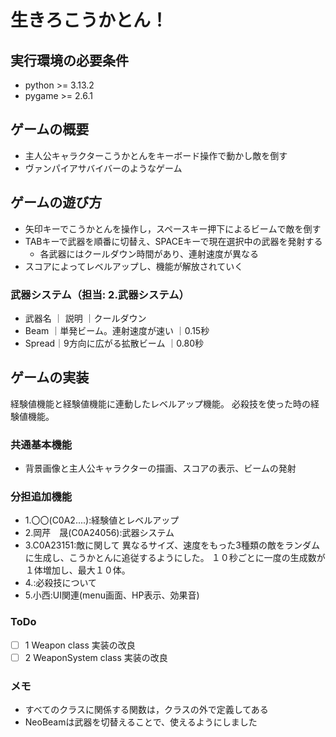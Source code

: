 # 生きろこうかとん！

## 実行環境の必要条件
* python >= 3.13.2
* pygame >= 2.6.1

## ゲームの概要
* 主人公キャラクターこうかとんをキーボード操作で動かし敵を倒す
* ヴァンパイアサバイバーのようなゲーム

## ゲームの遊び方
* 矢印キーでこうかとんを操作し，スペースキー押下によるビームで敵を倒す
* TABキーで武器を順番に切替え、SPACEキーで現在選択中の武器を発射する
    * 各武器にはクールダウン時間があり、連射速度が異なる 
* スコアによってレベルアップし、機能が解放されていく

### 武器システム（担当: 2.武器システム）
* 武器名 ｜         説明           ｜クールダウン
* Beam  ｜単発ビーム。連射速度が速い ｜0.15秒
* Spread｜9方向に広がる拡散ビーム   ｜0.80秒

## ゲームの実装
経験値機能と経験値機能に連動したレベルアップ機能。
必殺技を使った時の経験値機能。
### 共通基本機能
* 背景画像と主人公キャラクターの描画、スコアの表示、ビームの発射

### 分担追加機能
* 1.〇〇(C0A2....):経験値とレベルアップ
* 2.岡芹　晟(C0A24056):武器システム
* 3.C0A23151:敵に関して
    異なるサイズ、速度をもった3種類の敵をランダムに生成し、こうかとんに追従するようにした。
    １０秒ごとに一度の生成数が１体増加し、最大１０体。
* 4.:必殺技について
* 5.小西:UI関連(menu画面、HP表示、効果音)

### ToDo
- [ ] 1 Weapon class 実装の改良
- [ ] 2 WeaponSystem class 実装の改良

### メモ
* すべてのクラスに関係する関数は，クラスの外で定義してある
* NeoBeamは武器を切替えることで、使えるようにしました